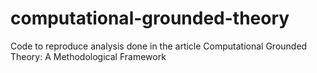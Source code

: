 # computational-grounded-theory
Code to reproduce analysis done in the article Computational Grounded Theory: A Methodological Framework
